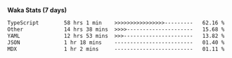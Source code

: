 
<b>Waka Stats (7 days)</b>

<!--START_SECTION:waka-->

```txt
TypeScript        58 hrs 1 min    >>>>>>>>>>>>>>>>---------   62.16 %
Other             14 hrs 38 mins  >>>>---------------------   15.68 %
YAML              12 hrs 53 mins  >>>----------------------   13.82 %
JSON              1 hr 18 mins    -------------------------   01.40 %
MDX               1 hr 2 mins     -------------------------   01.11 %
```

<!--END_SECTION:waka-->

